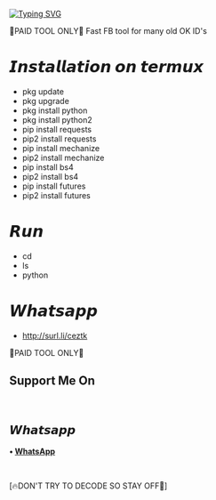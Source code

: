 [![Typing SVG](https://readme-typing-svg.herokuapp.com?color=D90000&lines=WELCOME+GYRO+IG+HACKING+TOOLS)](https://git.io/typing-svg)

🔐PAID TOOL ONLY🔐 
Fast FB tool for many old OK ID's




# 𝙄𝙣𝙨𝙩𝙖𝙡𝙡𝙖𝙩𝙞𝙤𝙣 𝙤𝙣 𝙩𝙚𝙧𝙢𝙪𝙭
* pkg update
* pkg upgrade
* pkg install python
* pkg install python2
* pip install requests
* pip2 install requests
* pip install mechanize
* pip2 install mechanize
* pip install bs4
* pip2 install bs4
* pip install futures
* pip2 install futures

# 𝙍𝙪𝙣

* cd
* ls
* python

# 𝙒𝙝𝙖𝙩𝙨𝙖𝙥𝙥
* http://surl.li/ceztk

🔐PAID TOOL ONLY🔐

 ## Support Me On

</br>

## 𝙒𝙝𝙖𝙩𝙨𝙖𝙥𝙥

<b>• [WhatsApp](https://api.whatsapp.com/send?phone=+2349060816396text=Melanin)</b>

<br>

 [🔥DON'T TRY TO DECODE SO STAY OFF🤪]





















